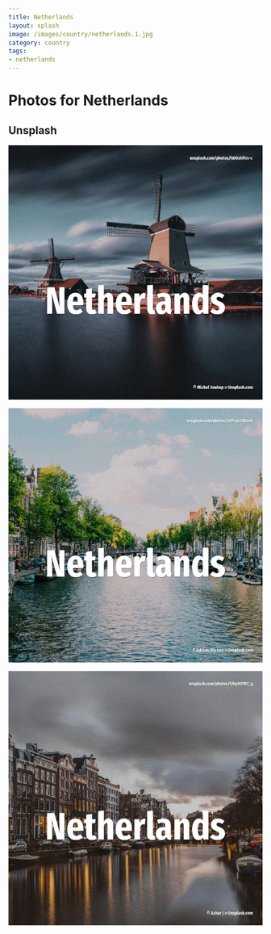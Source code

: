```yaml
---
title: Netherlands
layout: splash
image: /images/country/netherlands.1.jpg
category: country
tags:
- netherlands
---
```

# Photos for Netherlands

## Unsplash

![Netherlands](/images/country/netherlands.1.jpg)

![Netherlands](/images/country/netherlands.2.jpg)

![Netherlands](/images/country/netherlands.3.jpg)